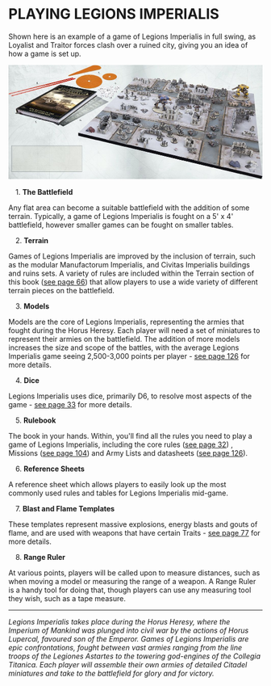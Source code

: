 # PLAYING LEGIONS IMPERIALIS

Shown here is an example of a game of Legions Imperialis in full swing, as Loyalist and Traitor forces clash over a ruined city, giving you an idea of how a game is set up.


[![](media/playfield_thumbnail.jpg)](media/playfield.jpg)

&emsp;1. **The Battlefield**

Any flat area can become a suitable battlefield with the addition of some terrain. Typically, a game of Legions Imperialis is fought on a 5' x 4' battlefield, however smaller games can be fought on smaller tables.

&emsp;2. **Terrain**

Games of Legions Imperialis are improved by the inclusion of terrain, such as the modular Manufactorum Imperialis, and Civitas Imperialis buildings and ruins sets. A variety of rules are included within the Terrain section of this book ([see page 66](./legions_imperialis_rules/terrain/)) that allow players to use a wide variety of different terrain pieces on the battlefield. 

&emsp;3. **Models**

Models are the core of Legions Imperialis, representing the armies that fought during the Horus Heresy. Each player will need a set of miniatures to represent their armies on the battlefield. The addition of more models increases the size and scope of the battles, with the average Legions Imperialis game seeing 2,500-3,000 points per player - [see page 126](./legions_imperialis_rules/mustering_an_army/) for more details.

&emsp;4. **Dice**

Legions Imperialis uses dice, primarily D6, to resolve most aspects of the game - [see page 33](./legions_imperialis_rules/core_principles/#dice-and-dice-rolls) for more details.

&emsp;5. **Rulebook**

The book in your hands. Within, you'll find all the rules you need to play a game of Legions Imperialis, including the core rules ([see page 32](./legions_imperialis_rules/core_principles/)) , Missions ([see page 104](./legions_imperialis_rules/missions/)) and Army Lists and datasheets ([see page 126](./legions_imperialis_rules/mustering_an_army/)).

&emsp;6. **Reference Sheets**

A reference sheet which allows players to easily look up the most commonly used rules and tables for Legions Imperialis mid-game.

&emsp;7. **Blast and Flame Templates**

These templates represent massive explosions, energy blasts and gouts of flame, and are used with weapons that have certain Traits - [see page 77](./legions_imperialis_rules/weapon_traits/) for more details.

&emsp;8. **Range Ruler**

At various points, players will be called upon to measure distances, such as when moving a model or measuring the range of a weapon. A Range Ruler is a handy tool for doing that, though players can use any measuring tool they wish, such as a tape measure.

---

*Legions Imperialis takes place during the Horus Heresy, where the Imperium of Mankind was plunged into civil war by the actions of Horus Lupercal, favoured son of the Emperor. Games of Legions Imperialis are epic confrontations, fought between vast armies ranging from the line troops of the Legiones Astartes to the towering god-engines of the Collegia Titanica. Each player will assemble their own armies of detailed Citadel miniatures and take to the battlefield for glory and for victory.*